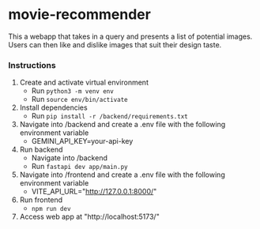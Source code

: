 # movie-recommender

This a webapp that takes in a query and presents a list of potential images. Users can then like and dislike images that suit their design taste.

### Instructions
1. Create and activate virtual environment
    - Run `python3 -m venv env` 
    - Run `source env/bin/activate`
2. Install dependencies
    - Run `pip install -r /backend/requirements.txt`
3. Navigate into /backend and create a .env file with the following environment variable
    - GEMINI_API_KEY=your-api-key
3. Run backend
    - Navigate into /backend
    - Run `fastapi dev app/main.py`
4. Navigate into /frontend and create a .env file with the following environment variable
    - VITE_API_URL="http://127.0.0.1:8000/"
5. Run frontend
    - `npm run dev`
6. Access web app at "http://localhost:5173/"